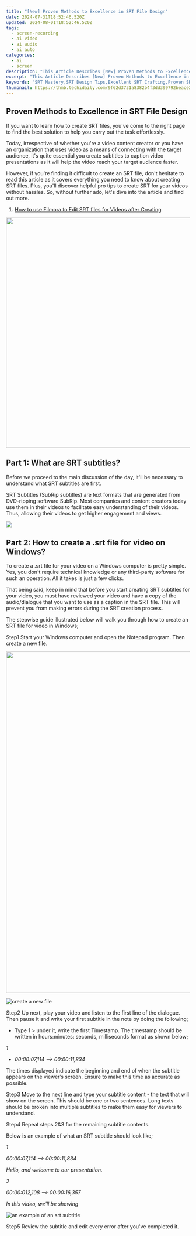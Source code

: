 ```yaml
---
title: "[New] Proven Methods to Excellence in SRT File Design"
date: 2024-07-31T18:52:46.520Z
updated: 2024-08-01T18:52:46.520Z
tags: 
  - screen-recording
  - ai video
  - ai audio
  - ai auto
categories: 
  - ai
  - screen
description: "This Article Describes [New] Proven Methods to Excellence in SRT File Design"
excerpt: "This Article Describes [New] Proven Methods to Excellence in SRT File Design"
keywords: "SRT Mastery,SRT Design Tips,Excellent SRT Crafting,Proven SRT Techniques,SRT Quality Methods,SRT Perfection Strategies,Advanced SRT Creation"
thumbnail: https://thmb.techidaily.com/9f62d3731a8382b4f3dd399792beace27de12660de659b232891d22eb2e884d9.jpg
---
```


## Proven Methods to Excellence in SRT File Design

If you want to learn how to create SRT files, you've come to the right page to find the best solution to help you carry out the task effortlessly.

Today, irrespective of whether you're a video content creator or you have an organization that uses video as a means of connecting with the target audience, it's quite essential you create subtitles to caption video presentations as it will help the video reach your target audience faster.

However, if you're finding it difficult to create an SRT file, don't hesitate to read this article as it covers everything you need to know about creating SRT files. Plus, you'll discover helpful pro tips to create SRT for your videos without hassles. So, without further ado, let's dive into the article and find out more.

1. [How to use Filmora to Edit SRT files for Videos after Creating](#part4-1)

<!-- affiliate ads begin -->
<a href="https://thefitville.pxf.io/c/5597632/1526796/15852" target="_top" id="1526796"><img src="//a.impactradius-go.com/display-ad/15852-1526796" border="0" alt="" width="1200" height="628"/></a><img height="0" width="0" src="https://imp.pxf.io/i/5597632/1526796/15852" style="position:absolute;visibility:hidden;" border="0" />
<!-- affiliate ads end -->
## Part 1: What are SRT subtitles?

Before we proceed to the main discussion of the day, it'll be necessary to understand what SRT subtitles are first.

SRT Subtitles (SubRip subtitles) are text formats that are generated from DVD-ripping software SubRip. Most companies and content creators today use them in their videos to facilitate easy understanding of their videos. Thus, allowing their videos to get higher engagement and views.

<!-- affiliate ads begin -->
<a href="https://secure.2checkout.com/order/checkout.php?PRODS=4620780&QTY=1&AFFILIATE=108875&CART=1"><img src="https://secure.avangate.com/images/merchant/07dd4d5a72f5740ef0f035f201951476/728__90banner.jpg" border="0"></a>
<!-- affiliate ads end -->
## Part 2: How to create a .srt file for video on Windows?

To create a .srt file for your video on a Windows computer is pretty simple. Yes, you don't require technical knowledge or any third-party software for such an operation. All it takes is just a few clicks.

That being said, keep in mind that before you start creating SRT subtitles for your video, you must have reviewed your video and have a copy of the audio/dialogue that you want to use as a caption in the SRT file. This will prevent you from making errors during the SRT creation process.

The stepwise guide illustrated below will walk you through how to create an SRT file for video in Windows;

Step1 Start your Windows computer and open the Notepad program. Then create a new file.

<!-- affiliate ads begin -->
<a href="https://ancheer.sjv.io/c/5597632/1657301/17326" target="_top" id="1657301"><img src="//a.impactradius-go.com/display-ad/17326-1657301" border="0" alt="" width="1920" height="933"/></a><img height="0" width="0" src="https://imp.pxf.io/i/5597632/1657301/17326" style="position:absolute;visibility:hidden;" border="0" />
<!-- affiliate ads end -->
![create a new file](https://images.wondershare.com/filmora/article-images/2022/07/how-to-create-srt-file-1.jpg)

Step2 Up next, play your video and listen to the first line of the dialogue. Then pause it and write your first subtitle in the note by doing the following;

* Type 1 > under it, write the first Timestamp. The timestamp should be written in hours:minutes: seconds, milliseconds format as shown below;

_1_

* _00:00:07,114 --> 00:00:11,834_

The times displayed indicate the beginning and end of when the subtitle appears on the viewer’s screen. Ensure to make this time as accurate as possible.

Step3 Move to the next line and type your subtitle content - the text that will show on the screen. This should be one or two sentences. Long texts should be broken into multiple subtitles to make them easy for viewers to understand.

Step4 Repeat steps 2&3 for the remaining subtitle contents.

Below is an example of what an SRT subtitle should look like;

_1_

_00:00:07,114 --> 00:00:11,834_

_Hello, and welcome to our presentation._

_2_

_00:00:012,108 --> 00:00:16,357_

_In this video, we'll be showing_

![an example of an srt subtitle](https://images.wondershare.com/filmora/article-images/2022/07/how-to-create-srt-file-for-video-on-windows-1.jpg)

Step5 Review the subtitle and edit every error after you've completed it.

<!-- affiliate ads begin -->
<span id="1793213">
					<video width="1080" height="1620" style="cursor:pointer"
           poster="//a.impactradius-go.com/display-clicktoplayimage/1793213.jpeg"
           onclick="if(!this.playClicked){this.play();this.setAttribute('controls',true);this.playClicked=true;}">
	   <source src="//a.impactradius-go.com/display-ad/19135-1793213">
	   <img src="//a.impactradius-go.com/display-clicktoplayimage/1793213.jpeg" style="border: none; height: 100%; width: 100%; object-fit: contain">
	</video>
	<div style="width:1080px;text-align:center"><a href="javascript:window.open(decodeURIComponent('https%3A%2F%2Ftinyland.pxf.io%2Fc%2F5597632%2F1793213%2F19135'), '_blank');void(0);">Click here</a></div>
</span>
<img height="0" width="0" src="https://imp.pxf.io/i/5597632/1793213/19135" style="position:absolute;visibility:hidden;" border="0" />
<!-- affiliate ads end -->
![review subtitle](https://images.wondershare.com/filmora/article-images/2022/07/how-to-create-srt-file-for-video-on-windows-2.jpg)

Step6 Finally, save the file in .srt format by clicking **‘File’ > Save.** Then under **‘Save As’** enter the file name and add .srt as the preferred extension for your file. Click the ‘Save’ button to complete the task.

## Part 3: How to create an SRT file for video on Mac?

Are you using a Mac computer? Don't panic, we got you covered with the step-by-step instructions to create a .srt subtitle file and such a computer.

The process of creating a .srt file for video on Mac is quite similar to .srt file creation on Windows. You don't require the installation of a third-party program. However, on Mac, you'll use TextEdit as Notepad is not supported.

Let's proceed to the stepwise guide on how to make an SRT file by yourself for video on Mac without wasting time;

Step1 Turn on your Mac computer and start TextEdit.

Step2 Create a new file. But before writing any subtitle captions, play the video whose subtitle you want to write and listen to the first line of the audio.

After you've grabbed the first line, type 1 and write the first Timestamp in hours:minutes: seconds, milliseconds.

Here is an example of what you should do;

_1_

_00:00:07,114 --> 00:00:11,834_

As mentioned earlier, the times indicate the beginning and end of when the subtitle appears on the screen.

Step3 Type your subtitle content in the next line. If it's a long text, you need to break it down into multiple subtitles.

Step4 Repeat step 2&3 for the remaining subtitle contents.

See what an SRT subtitle looks like below;

<!-- affiliate ads begin -->
<a href="https://turbotech.pxf.io/c/5597632/1450763/17212" target="_top" id="1450763"><img src="//a.impactradius-go.com/display-ad/17212-1450763" border="0" alt="" width="2560" height="1440"/></a><img height="0" width="0" src="https://imp.pxf.io/i/5597632/1450763/17212" style="position:absolute;visibility:hidden;" border="0" />
<!-- affiliate ads end -->
![an example of an srt subtitle on mac](https://images.wondershare.com/filmora/article-images/2022/07/how-to-create-srt-file-for-video-on-mac-1.jpg)

Step5 Review and edit the subtitle.

Step6 To complete the operation, click **‘File’** at the top bar and select **Save** from the drop-down. Then navigate to ‘**Save As’** and type your file name, and change the extension from .txt to .srt.

<!-- affiliate ads begin -->
<a href="https://propmoneyinc.pxf.io/c/5597632/1803115/14559" target="_top" id="1803115"><img src="//a.impactradius-go.com/display-ad/14559-1803115" border="0" alt="" width="859" height="859"/></a><img height="0" width="0" src="https://imp.pxf.io/i/5597632/1803115/14559" style="position:absolute;visibility:hidden;" border="0" />
<!-- affiliate ads end -->
![click on file](https://images.wondershare.com/filmora/article-images/2022/07/how-to-create-srt-file-for-video-on-mac-2.jpg)

Make sure you Uncheck the ‘Hide Extension’ and ‘If no extension is provided’ checkboxes. Then click the ‘Save’ button to complete the operation!

## Pro Tips: DIY SRT Creation for Videos like a Pro After Creating

Are you looking to make advanced editing on the SRT subtitles you created? [Filmora](https://tools.techidaily.com/wondershare/filmora/download/) is the ideal tool to help you complete the action.

Filmora is a professional video editing software that is loaded with a wide range of editing features including SRT editing to allow users to enhance the quality of the video without complications.

Unlike many other advanced .srt editors, Filmora supports the creation of SRT subtitles in over 20 languages including English. And the cool thing is you don't need technical knowledge to operate the tool as it has a clean interface that makes navigation easier than you can ever think.

### How to use Filmora to Edit SRT files for Videos after Creating

[Free Download](https://tools.techidaily.com/wondershare/filmora/download/) For Win 7 or later(64-bit)

[Free Download](https://tools.techidaily.com/wondershare/filmora/download/) For macOS 10.14 or later

Step1 Download Filmora from the official website and install it on your computer.

![guide picture](https://images.wondershare.com/filmora/article-images/2022/07/how-to-create-srt-file-2.jpg)

Step2 Start the Filmora program and import the SRT file that you're looking to edit from your PC. Alternatively, you can just drag-n-drop the file.

![start filmora program](https://images.wondershare.com/filmora/article-images/2022/07/how-to-edit-srt-for-videos-1.jpg)

Step3 Drag-n-drop the .srt file into the Timeline. Then right-click on it and select ‘Advanced Edit’ from the pop-up list.

![drag and drop srt file into timeline](https://images.wondershare.com/filmora/article-images/2022/07/how-to-edit-srt-for-videos-2.jpg)

Step4 Now, edit the SRT file as per requirements. The following editing operations you can perform with Filmora include;

<!-- affiliate ads begin -->
<a href="https://newchic.sjv.io/c/5597632/1659704/14420" target="_top" id="1659704"><img src="//a.impactradius-go.com/display-ad/14420-1659704" border="0" alt="" width="728" height="90"/></a><img height="0" width="0" src="https://imp.pxf.io/i/5597632/1659704/14420" style="position:absolute;visibility:hidden;" border="0" />
<!-- affiliate ads end -->
![edit srt file](https://images.wondershare.com/filmora/article-images/2022/07/how-to-edit-srt-for-videos-3.jpg)

* Edit time code.
* Change Subtitles.
* Add/remove/merge subtitle strips.
* Change subtitle styles, like text color, shadow, fonts, etc. (same as Filmora Advanced Edit Text)

Step5 Once you've successfully edited the SRT file. Navigate to the timeline and right-click on the SRT file. Then select ‘Export Subtitle File’ and save it to your computer.

![select export subtitle file](https://images.wondershare.com/filmora/article-images/2022/07/how-to-edit-srt-for-videos-4.jpg)

Filmora is the best choice for any kind of SRT editing. It doesn't matter if it's basic or advanced editing, all it takes is just a few clicks.

<!-- affiliate ads begin -->
<a href="https://aofit.pxf.io/c/5597632/1399701/16396" target="_top" id="1399701"><img src="//a.impactradius-go.com/display-ad/16396-1399701" border="0" alt="" width="960" height="300"/></a><img height="0" width="0" src="https://imp.pxf.io/i/5597632/1399701/16396" style="position:absolute;visibility:hidden;" border="0" />
<!-- affiliate ads end -->
## Final Words

You need SRT to make your videos easy to understand. So, if you're looking to create SRT, this article has introduced all effective methods that you can always rely on to get the job done seamlessly.

You can create SRT on Windows using Notepad or on Mac using TextEdit. However, to edit SRT with high quality, Filmora is the best software to come to your rescue for such an operation.

Part 1: What are SRT subtitles?

Before we proceed to the main discussion of the day, it'll be necessary to understand what SRT subtitles are first.

SRT Subtitles (SubRip subtitles) are text formats that are generated from DVD-ripping software SubRip. Most companies and content creators today use them in their videos to facilitate easy understanding of their videos. Thus, allowing their videos to get higher engagement and views.

## Part 2: How to create a .srt file for video on Windows?

To create a .srt file for your video on a Windows computer is pretty simple. Yes, you don't require technical knowledge or any third-party software for such an operation. All it takes is just a few clicks.

That being said, keep in mind that before you start creating SRT subtitles for your video, you must have reviewed your video and have a copy of the audio/dialogue that you want to use as a caption in the SRT file. This will prevent you from making errors during the SRT creation process.

The stepwise guide illustrated below will walk you through how to create an SRT file for video in Windows;

Step1 Start your Windows computer and open the Notepad program. Then create a new file.

![create a new file](https://images.wondershare.com/filmora/article-images/2022/07/how-to-create-srt-file-1.jpg)

Step2 Up next, play your video and listen to the first line of the dialogue. Then pause it and write your first subtitle in the note by doing the following;

* Type 1 > under it, write the first Timestamp. The timestamp should be written in hours:minutes: seconds, milliseconds format as shown below;

_1_

* _00:00:07,114 --> 00:00:11,834_

The times displayed indicate the beginning and end of when the subtitle appears on the viewer’s screen. Ensure to make this time as accurate as possible.

Step3 Move to the next line and type your subtitle content - the text that will show on the screen. This should be one or two sentences. Long texts should be broken into multiple subtitles to make them easy for viewers to understand.

Step4 Repeat steps 2&3 for the remaining subtitle contents.

Below is an example of what an SRT subtitle should look like;

_1_

_00:00:07,114 --> 00:00:11,834_

_Hello, and welcome to our presentation._

_2_

_00:00:012,108 --> 00:00:16,357_

_In this video, we'll be showing_

![an example of an srt subtitle](https://images.wondershare.com/filmora/article-images/2022/07/how-to-create-srt-file-for-video-on-windows-1.jpg)

Step5 Review the subtitle and edit every error after you've completed it.

![review subtitle](https://images.wondershare.com/filmora/article-images/2022/07/how-to-create-srt-file-for-video-on-windows-2.jpg)

Step6 Finally, save the file in .srt format by clicking **‘File’ > Save.** Then under **‘Save As’** enter the file name and add .srt as the preferred extension for your file. Click the ‘Save’ button to complete the task.

<!-- affiliate ads begin -->
<a href="https://zonlipartnershipprogram.pxf.io/c/5597632/1596691/17882" target="_top" id="1596691"><img src="//a.impactradius-go.com/display-ad/17882-1596691" border="0" alt="" width="728" height="90"/></a><img height="0" width="0" src="https://imp.pxf.io/i/5597632/1596691/17882" style="position:absolute;visibility:hidden;" border="0" />
<!-- affiliate ads end -->
## Part 3: How to create an SRT file for video on Mac?

Are you using a Mac computer? Don't panic, we got you covered with the step-by-step instructions to create a .srt subtitle file and such a computer.

The process of creating a .srt file for video on Mac is quite similar to .srt file creation on Windows. You don't require the installation of a third-party program. However, on Mac, you'll use TextEdit as Notepad is not supported.

Let's proceed to the stepwise guide on how to make an SRT file by yourself for video on Mac without wasting time;

Step1 Turn on your Mac computer and start TextEdit.

Step2 Create a new file. But before writing any subtitle captions, play the video whose subtitle you want to write and listen to the first line of the audio.

After you've grabbed the first line, type 1 and write the first Timestamp in hours:minutes: seconds, milliseconds.

Here is an example of what you should do;

_1_

_00:00:07,114 --> 00:00:11,834_

As mentioned earlier, the times indicate the beginning and end of when the subtitle appears on the screen.

Step3 Type your subtitle content in the next line. If it's a long text, you need to break it down into multiple subtitles.

Step4 Repeat step 2&3 for the remaining subtitle contents.

See what an SRT subtitle looks like below;

<!-- affiliate ads begin -->
<a href="https://secure.2checkout.com/order/checkout.php?PRODS=3851691&QTY=1&AFFILIATE=108875&CART=1"><img src="http://www.aiseesoft.com/avangate/30p/banner.jpg" border="0"></a>
<!-- affiliate ads end -->
![an example of an srt subtitle on mac](https://images.wondershare.com/filmora/article-images/2022/07/how-to-create-srt-file-for-video-on-mac-1.jpg)

Step5 Review and edit the subtitle.

Step6 To complete the operation, click **‘File’** at the top bar and select **Save** from the drop-down. Then navigate to ‘**Save As’** and type your file name, and change the extension from .txt to .srt.

<!-- affiliate ads begin -->
<a href="https://ephamedtechinc.pxf.io/c/5597632/2095369/26400" target="_top" id="2095369"><img src="//a.impactradius-go.com/display-ad/26400-2095369" border="0" alt="" width="1024" height="512"/></a><img height="0" width="0" src="https://imp.pxf.io/i/5597632/2095369/26400" style="position:absolute;visibility:hidden;" border="0" />
<!-- affiliate ads end -->
![click on file](https://images.wondershare.com/filmora/article-images/2022/07/how-to-create-srt-file-for-video-on-mac-2.jpg)

Make sure you Uncheck the ‘Hide Extension’ and ‘If no extension is provided’ checkboxes. Then click the ‘Save’ button to complete the operation!

## Pro Tips: DIY SRT Creation for Videos like a Pro After Creating

Are you looking to make advanced editing on the SRT subtitles you created? [Filmora](https://tools.techidaily.com/wondershare/filmora/download/) is the ideal tool to help you complete the action.

Filmora is a professional video editing software that is loaded with a wide range of editing features including SRT editing to allow users to enhance the quality of the video without complications.

Unlike many other advanced .srt editors, Filmora supports the creation of SRT subtitles in over 20 languages including English. And the cool thing is you don't need technical knowledge to operate the tool as it has a clean interface that makes navigation easier than you can ever think.

<!-- affiliate ads begin -->
<a href="https://secure.2checkout.com/order/checkout.php?PRODS=4737285&QTY=1&AFFILIATE=108875&CART=1"><img src="https://secure.avangate.com/images/merchant/b2f83c409ce63012229fb9cd465bdcfe/products/copy_reporting_system.png" border="0">  KoolReport Pro  is an advanced solution for creating data reports and dashboards in PHP. Equipped with all  extended packages , KoolReport Pro is able to connect to various datasources, perform advanced data analysis, construct stunning charts and graphs and export your beautiful work to PDF, Excel, JPG or other formats. Plus, it includes powerful built-in reports such as pivot report and drill-down report which will save your time in building ones. 

 It will help you to write dynamic data reports easily, to construct intuitive dashboards or to build a whole business intelligence cockpit. 

  KoolReport Pro  package goes with Full Source Code, Royal Free, ONE (1) Year Priority Support, ONE (1) Year Free Upgrade and 30-Days Money Back Guarantee. 

  Developer License  allows  Single Developer  to create Unlimited Reports, deploy on Unlimited Servers and able deliver the work to Unlimited Clients. </a>
<!-- affiliate ads end -->
### How to use Filmora to Edit SRT files for Videos after Creating

[Free Download](https://tools.techidaily.com/wondershare/filmora/download/) For Win 7 or later(64-bit)

[Free Download](https://tools.techidaily.com/wondershare/filmora/download/) For macOS 10.14 or later

Step1 Download Filmora from the official website and install it on your computer.

<!-- affiliate ads begin -->
<a href="https://secure.2checkout.com/order/checkout.php?PRODS=195080&QTY=1&AFFILIATE=108875&CART=1"><img src="https://www.blumentals.net/scrwonder/images/screensaver-software.png" border="0">With Screensaver Wonder you can easily make a screensaver from your own pictures and video files. Create screensavers for your own computer or create standalone, self-installing screensavers for easy sharing with your friends. Together with its sister product Screensaver Factory, Screensaver Wonder is one of the most popular screensaver software products in the world, helping thousands of users decorate their computer screens quickly and easily.</a>
<!-- affiliate ads end -->
![guide picture](https://images.wondershare.com/filmora/article-images/2022/07/how-to-create-srt-file-2.jpg)

Step2 Start the Filmora program and import the SRT file that you're looking to edit from your PC. Alternatively, you can just drag-n-drop the file.

![start filmora program](https://images.wondershare.com/filmora/article-images/2022/07/how-to-edit-srt-for-videos-1.jpg)

Step3 Drag-n-drop the .srt file into the Timeline. Then right-click on it and select ‘Advanced Edit’ from the pop-up list.

![drag and drop srt file into timeline](https://images.wondershare.com/filmora/article-images/2022/07/how-to-edit-srt-for-videos-2.jpg)

Step4 Now, edit the SRT file as per requirements. The following editing operations you can perform with Filmora include;

<!-- affiliate ads begin -->
<a href="https://secure.2checkout.com/order/checkout.php?PRODS=174416&QTY=1&AFFILIATE=108875&CART=1"><img src="https://www.easygifanimator.net/images/gif-animator.png" border="0">Easy GIF Animator is a powerful animated GIF editor and the top tool for creating animated pictures, banners, buttons and GIF videos. You get extensive animation editing features, animation effects, unmatched image quality and optimization for the web. No other GIF animation software matches our features and ease of use, that's why Easy GIF Animator is so popular.</a>
<!-- affiliate ads end -->
![edit srt file](https://images.wondershare.com/filmora/article-images/2022/07/how-to-edit-srt-for-videos-3.jpg)

* Edit time code.
* Change Subtitles.
* Add/remove/merge subtitle strips.
* Change subtitle styles, like text color, shadow, fonts, etc. (same as Filmora Advanced Edit Text)

Step5 Once you've successfully edited the SRT file. Navigate to the timeline and right-click on the SRT file. Then select ‘Export Subtitle File’ and save it to your computer.

![select export subtitle file](https://images.wondershare.com/filmora/article-images/2022/07/how-to-edit-srt-for-videos-4.jpg)

Filmora is the best choice for any kind of SRT editing. It doesn't matter if it's basic or advanced editing, all it takes is just a few clicks.

## Final Words

You need SRT to make your videos easy to understand. So, if you're looking to create SRT, this article has introduced all effective methods that you can always rely on to get the job done seamlessly.

You can create SRT on Windows using Notepad or on Mac using TextEdit. However, to edit SRT with high quality, Filmora is the best software to come to your rescue for such an operation.

<ins class="adsbygoogle"
     style="display:block"
     data-ad-format="autorelaxed"
     data-ad-client="ca-pub-7571918770474297"
     data-ad-slot="1223367746"></ins>

<ins class="adsbygoogle"
     style="display:block"
     data-ad-format="autorelaxed"
     data-ad-client="ca-pub-7571918770474297"
     data-ad-slot="1223367746"></ins>



<ins class="adsbygoogle"
     style="display:block"
     data-ad-client="ca-pub-7571918770474297"
     data-ad-slot="8358498916"
     data-ad-format="auto"
     data-full-width-responsive="true"></ins>



<span class="atpl-alsoreadstyle">Also read:</span>
<div><ul>
<li><a href="https://instagram-video-recordings.techidaily.com/new-in-2024-instagram-content-top-15-download-apps-unveiled/"><u>[New] In 2024, Instagram Content  Top 15 Download Apps Unveiled</u></a></li>
<li><a href="https://extra-guidance.techidaily.com/new-instant-inspiration-free-video-intro-kits/"><u>[New] Instant Inspiration - Free Video Intro Kits</u></a></li>
<li><a href="https://extra-guidance.techidaily.com/new-keep-the-curiosity-alive-with-these-6-viewer-friendly-types/"><u>[New] Keep the Curiosity Alive with These 6 Viewer-Friendly Types</u></a></li>
<li><a href="https://extra-guidance.techidaily.com/new-mastering-spotify-promotion-a-comprehensive-guide/"><u>[New] Mastering Spotify Promotion  A Comprehensive Guide</u></a></li>
<li><a href="https://eaxpv-info.techidaily.com/new-navigating-the-best-video-formats-for-your-youtube-channel/"><u>[New] Navigating the Best Video Formats for Your YouTube Channel</u></a></li>
<li><a href="https://extra-support.techidaily.com/new-optimal-steadicam-devices-for-professional-drone-cinematography/"><u>[New] Optimal Steadicam Devices for Professional Drone Cinematography</u></a></li>
<li><a href="https://extra-approaches.techidaily.com/new-redefining-cinematic-exploration-via-vr/"><u>[New] Redefining Cinematic Exploration via VR</u></a></li>
<li><a href="https://extra-guidance.techidaily.com/new-rethink-your-feed-6-innovative-video-platforms-on-mobile-devices/"><u>[New] Rethink Your Feed  6 Innovative Video Platforms on Mobile Devices</u></a></li>
<li><a href="https://facebook-videos.techidaily.com/new-revamping-memories-editing-in-look-back-videos/"><u>[New] Revamping Memories  Editing in Look Back Videos</u></a></li>
<li><a href="https://extra-guidance.techidaily.com/new-revive-your-lost-iphone-x-with-these-tips/"><u>[New] Revive Your LOST iPhone X with These Tips</u></a></li>
<li><a href="https://extra-guidance.techidaily.com/new-ride-safely-leading-helmet-cams-reviewed-for-motorcycling/"><u>[New] Ride Safely  Leading Helmet Cams Reviewed for Motorcycling</u></a></li>
<li><a href="https://youtube-zero.techidaily.com/ising-through-the-rankings-adding-highlight-channels-to-youtube-for-2024/"><u>[New] Rising Through the Rankings  Adding Highlight Channels to YouTube for 2024</u></a></li>
<li><a href="https://extra-guidance.techidaily.com/new-snapshot-into-the-heart-of-video-edits-filmoras-top-10/"><u>[New] Snapshot Into the Heart of Video Edits - Filmora’s Top 10</u></a></li>
<li><a href="https://extra-guidance.techidaily.com/new-step-by-step-guide-to-automated-iphone-podcast-downloads/"><u>[New] Step-By-Step Guide to Automated iPhone Podcast Downloads</u></a></li>
<li><a href="https://facebook-video-files.techidaily.com/new-the-ultimate-guide-to-shoot-and-upload-immersive-footage-on-fb-for-2024/"><u>[New] The Ultimate Guide to Shoot & Upload Immersive Footage on FB for 2024</u></a></li>
<li><a href="https://screen-mirroring-recording.techidaily.com/new-top-5-methods-for-capturing-roblox-games-on-macos/"><u>[New] Top 5 Methods for Capturing Roblox Games on macOS</u></a></li>
<li><a href="https://fox-glue.techidaily.com/updated-2024-approved-revolutionary-virtual-wisdom-for-modern-souls/"><u>[Updated] 2024 Approved  Revolutionary Virtual Wisdom for Modern Souls</u></a></li>
<li><a href="https://instagram-video-files.techidaily.com/updated-crafting-immersive-experienences-adding-sounds-to-reels/"><u>[Updated] Crafting Immersive Experienences  Adding Sounds to Reels</u></a></li>
<li><a href="https://screen-sharing-recording.techidaily.com/updated-in-2024-capture-your-overwatch-saga-effortlessly/"><u>[Updated] In 2024, Capture Your Overwatch Saga Effortlessly</u></a></li>
<li><a href="https://extra-guidance.techidaily.com/updated-iphone-photo-techniques-mastering-leading-lines/"><u>[Updated] IPhone Photo Techniques  Mastering Leading Lines</u></a></li>
<li><a href="https://extra-guidance.techidaily.com/updated-leading-12-free-video-trimming-apps-for-android-users/"><u>[Updated] Leading 12 Free Video Trimming Apps for Android Users</u></a></li>
<li><a href="https://screen-capture.techidaily.com/updated-mastering-overwatch-video-preservation-techniques/"><u>[Updated] Mastering Overwatch  Video Preservation Techniques</u></a></li>
<li><a href="https://extra-guidance.techidaily.com/updated-mastering-video-trimming-on-windows-10-tips-for-efficiency-and-precision/"><u>[Updated] Mastering Video Trimming on Windows 10  Tips for Efficiency and Precision</u></a></li>
<li><a href="https://extra-guidance.techidaily.com/updated-metaverse-madness-top-tips-for-crafting-hitsome-memes/"><u>[Updated] Metaverse Madness  Top Tips for Crafting Hitsome Memes</u></a></li>
<li><a href="https://extra-guidance.techidaily.com/updated-metaverses-most-social-spaces-for-friends/"><u>[Updated] Metaverse's Most Social Spaces for Friends</u></a></li>
<li><a href="https://extra-guidance.techidaily.com/updated-persuasive-prompt-producer-kit/"><u>[Updated] Persuasive Prompt Producer Kit</u></a></li>
<li><a href="https://extra-guidance.techidaily.com/updated-review-the-t5-eye-unleashing-potential/"><u>[Updated] Review  The T5 Eye, Unleashing Potential</u></a></li>
<li><a href="https://extra-guidance.techidaily.com/updated-seamless-integration-of-srt-files-in-windows-macos/"><u>[Updated] Seamless Integration of SRT Files in Windows, MacOS</u></a></li>
<li><a href="https://extra-guidance.techidaily.com/updated-snap-a-caption-seamless-integration-of-text-on-windows-and-mac-pics/"><u>[Updated] Snap a Caption  Seamless Integration of Text on Windows & Mac Pics</u></a></li>
<li><a href="https://digital-screen-recording.techidaily.com/updated-vsdc-insight-an-in-depth-look-at-its-features-and-rivals/"><u>[Updated] VSDC Insight  An In-Depth Look at Its Features and Rivals</u></a></li>
<li><a href="https://howto.techidaily.com/11-ways-to-fix-it-when-my-vivo-y78t-wont-charge-drfone-by-drfone-fix-android-problems-fix-android-problems/"><u>11 Ways to Fix it When My Vivo Y78t Wont Charge | Dr.fone</u></a></li>
<li><a href="https://instagram-video-files.techidaily.com/2024-approved-a-step-by-step-approach-cropping-and-exporting-your-videos-to-instagram/"><u>2024 Approved  A Step-by-Step Approach  Cropping & Exporting Your Videos to Instagram</u></a></li>
<li><a href="https://screen-recording.techidaily.com/2024-approved-cross-platform-calendar-coordination-zoom-to-your-devices/"><u>2024 Approved  Cross-Platform Calendar Coordination  Zoom to Your Devices</u></a></li>
<li><a href="https://extra-guidance.techidaily.com/2024-approved-lightning-lens-work-a-guide-to-speedy-google-collage-creation/"><u>2024 Approved  Lightning Lens Work  A Guide to Speedy Google Collage Creation</u></a></li>
<li><a href="https://extra-guidance.techidaily.com/2024-approved-maximize-video-experience-enable-pip-on-youtube-ios/"><u>2024 Approved  Maximize Video Experience  Enable PIP on YouTube iOS</u></a></li>
<li><a href="https://extra-guidance.techidaily.com/2024-approved-no-cost-humor-in-your-arsenal-ultimate-meme-guide/"><u>2024 Approved  No-Cost Humor in Your Arsenal – Ultimate Meme Guide</u></a></li>
<li><a href="https://extra-guidance.techidaily.com/2024-approved-nostalgia-revue-old-school-review-of-the-goofys/"><u>2024 Approved  Nostalgia Revue  Old-School Review of The Goofys</u></a></li>
<li><a href="https://extra-guidance.techidaily.com/2024-approved-optimal-plot-generation-portal/"><u>2024 Approved  Optimal Plot Generation Portal</u></a></li>
<li><a href="https://extra-guidance.techidaily.com/2024-approved-optimal-spectrum-adjuster/"><u>2024 Approved  Optimal Spectrum Adjuster</u></a></li>
<li><a href="https://extra-guidance.techidaily.com/2024-approved-seeing-the-shades-uncovering-disguised-viewer-interactions/"><u>2024 Approved  Seeing the Shades  Uncovering Disguised Viewer Interactions</u></a></li>
<li><a href="https://extra-guidance.techidaily.com/2024-approved-sonic-kickstarts-curated-playlist-powerhouses/"><u>2024 Approved  Sonic Kickstarts  Curated Playlist Powerhouses</u></a></li>
<li><a href="https://extra-guidance.techidaily.com/2024-approved-sonys-blu-ray-revolution-s6700-updates/"><u>2024 Approved  Sony's Blu-Ray Revolution  S6700 Updates</u></a></li>
<li><a href="https://location-fake.techidaily.com/3utools-virtual-location-not-working-on-poco-f5-pro-5g-fix-now-drfone-by-drfone-virtual-android/"><u>3uTools Virtual Location Not Working On Poco F5 Pro 5G? Fix Now | Dr.fone</u></a></li>
<li><a href="https://screen-mirror.techidaily.com/4-ways-to-mirror-apple-iphone-8-plus-to-laptop-via-usb-or-wi-fi-drfone-by-drfone-ios/"><u>4 Ways to Mirror Apple iPhone 8 Plus to Laptop via USB or Wi-Fi | Dr.fone</u></a></li>
<li><a href="https://extra-resources.techidaily.com/accelerate-image-enhancement-top-15-pixlr-tips-for-speed-and-efficiency/"><u>Accelerate Image Enhancement  Top 15 Pixlr Tips for Speed and Efficiency</u></a></li>
<li><a href="https://iphone-unlock.techidaily.com/did-your-apple-iphone-8-passcode-change-itself-unlock-it-now-drfone-by-drfone-ios/"><u>Did Your Apple iPhone 8 Passcode Change Itself? Unlock It Now | Dr.fone</u></a></li>
<li><a href="https://youtube-videos.techidaily.com/dynamic-website-content-incorporating-youtube-playlists/"><u>Dynamic Website Content  Incorporating YouTube Playlists</u></a></li>
<li><a href="https://location-social.techidaily.com/how-to-changefake-your-infinix-smart-7-location-on-viber-drfone-by-drfone-virtual-android/"><u>How to Change/Fake Your Infinix Smart 7 Location on Viber | Dr.fone</u></a></li>
<li><a href="https://change-location.techidaily.com/how-to-fix-androidprocessmedia-has-stopped-on-oppo-a78-drfone-by-drfone-fix-android-problems-fix-android-problems/"><u>How to Fix Android.Process.Media Has Stopped on Oppo A78 | Dr.fone</u></a></li>
<li><a href="https://location-social.techidaily.com/how-to-pause-life360-location-sharing-for-honor-x7b-drfone-by-drfone-virtual-android/"><u>How To Pause Life360 Location Sharing For Honor X7b | Dr.fone</u></a></li>
<li><a href="https://unlock-android.techidaily.com/how-to-unlock-a-honor-magic-6-lite-easily-by-drfone-android/"><u>How To Unlock a Honor Magic 6 Lite Easily?</u></a></li>
<li><a href="https://android-location.techidaily.com/in-2024-9-best-free-android-monitoring-apps-to-monitor-phone-remotely-for-your-itel-s23plus-drfone-by-drfone-virtual/"><u>In 2024, 9 Best Free Android Monitoring Apps to Monitor Phone Remotely For your Itel S23+ | Dr.fone</u></a></li>
<li><a href="https://bypass-frp.techidaily.com/in-2024-a-step-by-step-guide-on-using-adb-and-fastboot-to-remove-frp-lock-from-your-honor-x50i-by-drfone-android/"><u>In 2024, A Step-by-Step Guide on Using ADB and Fastboot to Remove FRP Lock from your Honor X50i</u></a></li>
<li><a href="https://change-location.techidaily.com/in-2024-detailed-guide-of-ispoofer-for-pogo-installation-on-samsung-galaxy-z-flip-5-drfone-by-drfone-virtual-android/"><u>In 2024, Detailed guide of ispoofer for pogo installation On Samsung Galaxy Z Flip 5 | Dr.fone</u></a></li>
<li><a href="https://extra-support.techidaily.com/in-2024-integrating-zoom-for-professional-tiktok-content/"><u>In 2024, Integrating Zoom for Professional TikTok Content</u></a></li>
<li><a href="https://extra-guidance.techidaily.com/in-2024-mobile-magic-transform-your-snaps-at-zero-cost/"><u>In 2024, Mobile Magic  Transform Your Snaps at Zero Cost</u></a></li>
<li><a href="https://extra-guidance.techidaily.com/in-2024-picshot-uncomplicated-path-to-stunning-collages/"><u>In 2024, Picshot  Uncomplicated Path to Stunning Collages</u></a></li>
<li><a href="https://extra-guidance.techidaily.com/in-2024-prime-musical-virtuoso-sessions/"><u>In 2024, Prime Musical Virtuoso Sessions</u></a></li>
<li><a href="https://extra-guidance.techidaily.com/in-2024-quintessential-filters-to-perfect-ocean-shoots/"><u>In 2024, Quintessential Filters to Perfect Ocean Shoots</u></a></li>
<li><a href="https://extra-guidance.techidaily.com/in-2024-stabilizing-your-motion-sensitive-cameras-a-step-by-step-guide/"><u>In 2024, Stabilizing Your Motion-Sensitive Cameras  A Step by Step Guide</u></a></li>
<li><a href="https://extra-guidance.techidaily.com/in-2024-strategic-sharing-spoken-engagement-for-youtube-viewers/"><u>In 2024, Strategic Sharing  Spoken Engagement for YouTube Viewers</u></a></li>
<li><a href="https://extra-guidance.techidaily.com/in-2024-what-is-the-best-frame-rate-for-slow-motion-video/"><u>In 2024, What Is The Best Frame Rate For Slow Motion Video?</u></a></li>
<li><a href="https://tiktok-video-files.techidaily.com/innovative-approaches-to-customizing-your-tiktok-videos-for-2024/"><u>Innovative Approaches to Customizing Your TikTok Videos for 2024</u></a></li>
<li><a href="https://remote-screen-capture.techidaily.com/intuitive-methods-to-log-your-google-voice-conversations/"><u>Intuitive Methods to Log Your Google Voice Conversations</u></a></li>
<li><a href="https://vp-tips.techidaily.com/lock-and-load-effortless-profile-url-addition-on-tiktok/"><u>Lock-and-Load  Effortless Profile URL Addition on TikTok</u></a></li>
<li><a href="https://extra-guidance.techidaily.com/mastering-object-extraction-in-iphone-photography-with-top-6-apps-for-2024/"><u>Mastering Object Extraction in iPhone Photography with Top 6 Apps for 2024</u></a></li>
<li><a href="https://extra-guidance.techidaily.com/navigating-through-slug-line-syntax-in-screenplays-for-2024/"><u>Navigating Through Slug Line Syntax in Screenplays for 2024</u></a></li>
<li><a href="https://extra-guidance.techidaily.com/pioneering-visual-stories-with-windows-10-photos-and-story-remix-for-2024/"><u>Pioneering Visual Stories with Window's 10 Photos & Story Remix for 2024</u></a></li>
<li><a href="https://instagram-videos.techidaily.com/posting-vimeo-perfecting-your-instagram-content-for-2024/"><u>Posting Vimeo  Perfecting Your Instagram Content for 2024</u></a></li>
<li><a href="https://extra-guidance.techidaily.com/premium-hardware-choices-for-uhd-editors-for-2024/"><u>Premium Hardware Choices for UHD Editors for 2024</u></a></li>
<li><a href="https://tiktok-video-recordings.techidaily.com/redefining-creativity-the-most-popular-anime-concepts-on-tiktok/"><u>Redefining Creativity  The Most Popular Anime Concepts on TikTok</u></a></li>
<li><a href="https://fix-guide.techidaily.com/restore-missing-app-icon-on-honor-100-pro-step-by-step-solutions-drfone-by-drfone-fix-android-problems-fix-android-problems/"><u>Restore Missing App Icon on Honor 100 Pro Step-by-Step Solutions | Dr.fone</u></a></li>
<li><a href="https://extra-guidance.techidaily.com/snapshot-success-the-photographers-tale-for-2024/"><u>Snapshot Success  The Photographer's Tale for 2024</u></a></li>
<li><a href="https://extra-guidance.techidaily.com/steps-to-decline-autoplayed-and-suggested-podcasts-on-spotify-for-2024/"><u>Steps to Decline Autoplayed and Suggested Podcasts on Spotify for 2024</u></a></li>
<li><a href="https://vp-tips.techidaily.com/unraveling-the-mystery-of-vr-gear-selection-wireless-elegance-versus-cable-convenience-for-2024/"><u>Unraveling the Mystery of VR Gear Selection  Wireless Elegance versus Cable Convenience for 2024</u></a></li>
</ul></div>
